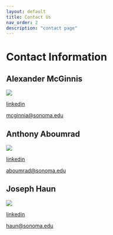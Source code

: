 ```yaml
---
layout: default
title: Contact Us
nav_order: 2
description: "contact page"
---
```


# Contact Information

## Alexander McGinnis

<img src="https://media.licdn.com/dms/image/C4E03AQGIg7gbk1L3sQ/profile-displayphoto-shrink_200_200/0?e=1581552000&v=beta&t=Gib_o-FSDvchQX4k2JbQCmYAnPdfVsSfQl7fQ90blik"/>

[linkedin](https://www.linkedin.com/in/mcginnisa)

mcginnia@sonoma.edu

## Anthony Aboumrad

<img src="https://media.licdn.com/dms/image/C4E03AQEplS2qjr11kg/profile-displayphoto-shrink_200_200/0?e=1581552000&v=beta&t=A9a2_5T9nflj9UZIbcZzx_qAgpiJS4jQTACvFjQmg7M"/>

[linkedin](https://www.linkedin.com/in/aboumrad/)

aboumrad@sonoma.edu

## Joseph Haun

<img src="https://media.licdn.com/dms/image/C5603AQFiIzOcVqVk6A/profile-displayphoto-shrink_200_200/0?e=1581552000&v=beta&t=us3wqwv2hGYyF70uzfHNDComwB0sz90ABVB6G1MP8t4"/>

[linkedin](https://www.linkedin.com/in/joseph-haun-304621100/)

haun@sonoma.edu
